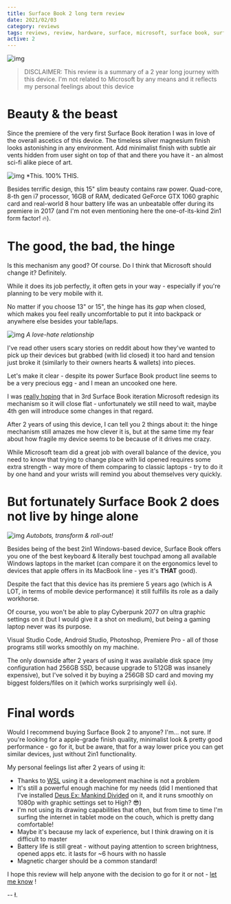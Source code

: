 ```yaml
---
title: Surface Book 2 long term review
date: 2021/02/03
category: reviews
tags: reviews, review, hardware, surface, microsoft, surface book, surface book 2, sb2, 2 in 1, 2in1, laptop, tablet
active: 2
---
```


![img](/static/sb2-top.jpg)

> DISCLAIMER: This review is a summary of a 2 year long journey with this device. I'm not related to Microsoft by any means and it reflects my personal feelings about this device

# Beauty & the beast

Since the premiere of the very first Surface Book iteration I was in love of the overall ascetics of this device. The timeless silver magnesium finish looks astonishing in any environment. Add minimalist finish with subtle air vents hidden from user sight on top of that and there you have it - an almost sci-fi alike piece of art.

![img](/static/surface-book-hinge.gif)
*This. 100% THIS.

Besides terrific design, this 15" slim beauty contains raw power. Quad-core, 8-th gen i7 processor, 16GB of RAM, dedicated GeForce GTX 1060 graphic card and real-world 8 hour battery life was an unbeatable offer during its premiere in 2017 (and I'm not even mentioning here the one-of-its-kind 2in1 form factor! 🔥).

# The good, the bad, the hinge

Is this mechanism any good? Of course. Do I think that Microsoft should change it? Definitely.

While it does its job perfectly, it often gets in your way - especially if you're planning to be very mobile with it.

No matter if you choose 13" or 15", the hinge has its *gap* when closed, which makes you feel really uncomfortable to put it into backpack or anywhere else besides your table/laps.

![img](/static/sb2-hinge-gap.jpg)
*A love-hate relationship*

I've read other users scary stories on reddit about how they've wanted to pick up their devices but grabbed (with lid closed) it too hard and tension just broke it (similarly to their owners hearts & wallets) into pieces.

Let's make it clear - despite its power Surface Book product line seems to be a very precious egg - and I mean an uncooked one here.

I was [really hoping](/notes/why-i-wont-buy-surface-book-3/) that in 3rd Surface Book iteration Microsoft redesign its mechanism so it will close flat - unfortunately we still need to wait, maybe 4th gen will introduce some changes in that regard.

After 2 years of using this device, I can tell you 2 things about it: the hinge mechanism still amazes me how clever it is, but at the same time my fear about how fragile my device seems to be because of it drives me crazy.

While Microsoft team did a great job with overall balance of the device, you need to know that trying to change place with lid opened requires some extra strength - way more of them comparing to classic laptops - try to do it by one hand and your wrists will remind you about themselves very quickly.

# But fortunately Surface Book 2 does not live by hinge alone

![img](/static/sb2-detached.jpg)
*Autobots, transform & roll-out!*

Besides being of the best 2in1 Windows-based device, Surface Book offers you one of the best keyboard & literally best touchpad among all available Windows laptops in the market (can compare it on the ergonomics level to devices that apple offers in its MacBook line - yes it's **THAT** good).

Despite the fact that this device has its premiere 5 years ago (which is A LOT, in terms of mobile device performance) it still fulfills its role as a daily workhorse.

Of course, you won't be able to play Cyberpunk 2077 on ultra graphic settings on it (but I would give it a shot on medium), but being a gaming laptop never was its purpose.

Visual Studio Code, Android Studio, Photoshop, Premiere Pro - all of those programs still works smoothly on my machine.

The only downside after 2 years of using it was available disk space (my configuration had 256GB SSD, because upgrade to 512GB was insanely expensive), but I've solved it by buying a 256GB SD card and moving my biggest folders/files on it (which works surprisingly well 👍).

# Final words

Would I recommend buying Surface Book 2 to anyone? I'm... not sure. If you're looking for a apple-grade finish quality, minimalist look & pretty good performance - go for it, but be aware, that for a way lower price you can get similar devices, just without 2in1 functionality.

My personal feelings list after 2 years of using it:

- Thanks to [WSL](https://docs.microsoft.com/en-us/windows/wsl/install-win10) using it a development machine is not a problem
- It's still a powerful enough machine for my needs (did I mentioned that I've installed [Deus Ex: Mankind Divided](https://en.wikipedia.org/wiki/Deus_Ex:_Mankind_Divided) on it, and it runs smoothly on 1080p with graphic settings set to High? 😎)
- I'm not using its drawing capabilities that often, but from time to time I'm surfing the internet in tablet mode on the couch, which is pretty dang comfortable!
- Maybe it's because my lack of experience, but I think drawing on it is difficult to master
- Battery life is still great - without paying attention to screen brightness, opened apps etc. it lasts for ~6 hours with no hassle
- Magnetic charger should be a common standard!

I hope this review will help anyone with the decision to go for it or not - [let me know](https://twitter.com/lukaszkups) !

-- ł.
